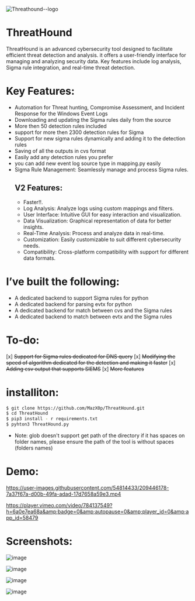 ![Threathound--logo](https://user-images.githubusercontent.com/54814433/209755888-4677f99a-760d-47ea-8764-6994670805a7.png)

# ThreatHound

ThreatHound is an advanced cybersecurity tool designed to facilitate efficient threat detection and analysis. it offers a user-friendly interface for managing and analyzing security data. Key features include log analysis, Sigma rule integration, and real-time threat detection.

# Key Features:
- Automation for Threat hunting, Compromise Assessment, and Incident Response for the Windows Event Logs
- Downloading and updating the Sigma rules daily from the source
- More then 50 detection rules included
- support for more then 2300 detection rules for Sigma
- Support for new sigma rules dynamically and adding it to the detection rules
- Saving of all the outputs in cvs format
- Easily add any detection rules you prefer 
- you can add new event log source type in mapping.py easily
- Sigma Rule Management: Seamlessly manage and process Sigma rules.
  ## V2 Features:
  - Faster!!.
  - Log Analysis: Analyze logs using custom mappings and filters.
  - User Interface: Intuitive GUI for easy interaction and visualization.
  - Data Visualization: Graphical representation of data for better insights.
  - Real-Time Analysis: Process and analyze data in real-time.
  - Customization: Easily customizable to suit different cybersecurity needs.
  - Compatibility: Cross-platform compatibility with support for different data formats.
  

# I’ve built the following:
- A dedicated backend to support Sigma rules for python
- A dedicated backend for parsing evtx for python
- A dedicated backend for match between cvs and the Sigma rules
- A dedicated backend to match between evtx and the Sigma rules

# To-do:
[x] ~~Support for Sigma rules dedicated for DNS query~~ 
[x] ~~Modifying the speed of algorithm dedicated for the detection and making it faster~~
[x] ~~Adding csv output that supports SIEMS~~
[x] ~~More features~~

# installiton:
```sh
$ git clone https://github.com/MazX0p/ThreatHound.git
$ cd ThreatHound
$ pip3 install - r requirements.txt
$ pyhton3 ThreatHound.py
```
* Note: glob doesn't support get path of the directory if it has spaces on folder names, please ensure the path of the tool is without spaces (folders names)



# Demo:

https://user-images.githubusercontent.com/54814433/209446178-7a37f67a-d00b-49fa-adad-17d7658a59e3.mp4

https://player.vimeo.com/video/784137549?h=6a0e7ea68a&amp;badge=0&amp;autopause=0&amp;player_id=0&amp;app_id=58479


# Screenshots:


![image](https://user-images.githubusercontent.com/54814433/209151453-26e657a2-6107-4830-8eea-271af89933ba.png)



![image](https://user-images.githubusercontent.com/54814433/209151521-576115be-44af-4154-b8bc-6265a19a1a65.png)



![image](https://user-images.githubusercontent.com/54814433/209151757-211fb18f-5c0a-42f0-8efb-788d7a48040a.png)


![image](https://user-images.githubusercontent.com/54814433/209151977-07943765-3707-4e18-9aff-b9c2236086a1.png)

